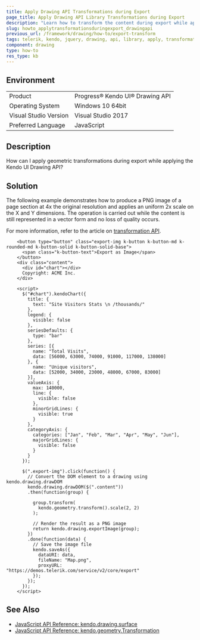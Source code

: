 ```yaml
---
title: Apply Drawing API Transformations during Export
page_title: Apply Drawing API Library Transformations during Export
description: "Learn how to transform the content during export while applying the Kendo UI Drawing API."
slug: howto_applytransformationsduringexport_drawingapi
previous_url: /framework/drawing/how-to/export-transform
tags: telerik, kendo, jquery, drawing, api, library, apply, transformations, during, export
component: drawing
type: how-to
res_type: kb
---
```


## Environment

<table>
 <tr>
  <td>Product</td>
  <td>Progress® Kendo UI® Drawing API</td>
 </tr>
 <tr>
  <td>Operating System</td>
  <td>Windows 10 64bit</td>
 </tr>
 <tr>
  <td>Visual Studio Version</td>
  <td>Visual Studio 2017</td>
 </tr>
 <tr>
  <td>Preferred Language</td>
  <td>JavaScript</td>
 </tr>
</table>

## Description

How can I apply geometric transformations during export while applying the Kendo UI Drawing API?

## Solution

The following example demonstrates how to produce a PNG image of a page section at 4x the original resolution and applies an uniform 2x scale on the X and Y dimensions. The operation is carried out while the content is still represented in a vector form and no loss of quality occurs.

For more information, refer to the article on [transformation API](/api/javascript/geometry/transformation/methods/scale).

```dojo
    <button type="button" class="export-img k-button k-button-md k-rounded-md k-button-solid k-button-solid-base">
      <span class="k-button-text">Export as Image</span>
    </button>
    <div class="content">
      <div id="chart"></div>
      Copyright: ACME Inc.
    </div>

    <script>
      $("#chart").kendoChart({
        title: {
          text: "Site Visitors Stats \n /thousands/"
        },
        legend: {
          visible: false
        },
        seriesDefaults: {
          type: "bar"
        },
        series: [{
          name: "Total Visits",
          data: [56000, 63000, 74000, 91000, 117000, 138000]
        }, {
          name: "Unique visitors",
          data: [52000, 34000, 23000, 48000, 67000, 83000]
        }],
        valueAxis: {
          max: 140000,
          line: {
            visible: false
          },
          minorGridLines: {
            visible: true
          }
        },
        categoryAxis: {
          categories: ["Jan", "Feb", "Mar", "Apr", "May", "Jun"],
          majorGridLines: {
            visible: false
          }
        }
      });

      $(".export-img").click(function() {
        // Convert the DOM element to a drawing using kendo.drawing.drawDOM
        kendo.drawing.drawDOM($(".content"))
        .then(function(group) {

          group.transform(
            kendo.geometry.transform().scale(2, 2)
          );

          // Render the result as a PNG image
          return kendo.drawing.exportImage(group);
        })
        .done(function(data) {
          // Save the image file
          kendo.saveAs({
            dataURI: data,
            fileName: "Map.png",
            proxyURL: "https://demos.telerik.com/service/v2/core/export"
          });
        });
      });
    </script>
```

## See Also

* [JavaScript API Reference: kendo.drawing.surface](/api/javascript/drawing/surface)
* [JavaScript API Reference: kendo.geometry.Transformation](/api/javascript/geometry/transformation)
